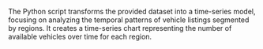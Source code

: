 The Python script transforms the provided dataset into a time-series model, focusing on analyzing the temporal patterns of vehicle listings segmented by regions. It creates a time-series chart representing the number of available vehicles over time for each region.






